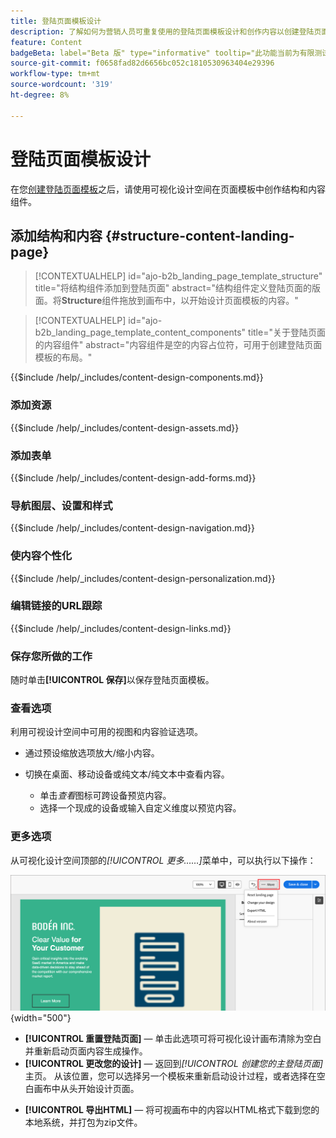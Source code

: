 ```yaml
---
title: 登陆页面模板设计
description: 了解如何为营销人员可重复使用的登陆页面模板设计和创作内容以创建登陆页面。
feature: Content
badgeBeta: label="Beta 版" type="informative" tooltip="此功能当前为有限测试版"
source-git-commit: f0658fad82d6656bc052c1810530963404e29396
workflow-type: tm+mt
source-wordcount: '319'
ht-degree: 8%

---
```


# 登陆页面模板设计

在您[创建登陆页面模板](./landing-page-templates.md#create-a-landing-page-template)之后，请使用可视化设计空间在页面模板中创作结构和内容组件。

## 添加结构和内容 {#structure-content-landing-page}

>[!CONTEXTUALHELP]
>id="ajo-b2b_landing_page_template_structure"
>title="将结构组件添加到登陆页面"
>abstract="结构组件定义登陆页面的版面。将&#x200B;**Structure**&#x200B;组件拖放到画布中，以开始设计页面模板的内容。"

>[!CONTEXTUALHELP]
>id="ajo-b2b_landing_page_template_content_components"
>title="关于登陆页面的内容组件"
>abstract="内容组件是空的内容占位符，可用于创建登陆页面模板的布局。"

{{$include /help/_includes/content-design-components.md}}

### 添加资源

{{$include /help/_includes/content-design-assets.md}}

### 添加表单

{{$include /help/_includes/content-design-add-forms.md}}

### 导航图层、设置和样式

{{$include /help/_includes/content-design-navigation.md}}

### 使内容个性化

{{$include /help/_includes/content-design-personalization.md}}

### 编辑链接的URL跟踪

{{$include /help/_includes/content-design-links.md}}

### 保存您所做的工作

随时单击&#x200B;**[!UICONTROL 保存]**&#x200B;以保存登陆页面模板。
<!--
You can continue to make edits to the draft page template. When you are ready to make it available for using in page creation, you can [publish the template](./landing-page-templates.md#). -->

### 查看选项

利用可视设计空间中可用的视图和内容验证选项。

* 通过预设缩放选项放大/缩小内容。

* 切换在桌面、移动设备或纯文本/纯文本中查看内容。
   * 单击&#x200B;_查看_&#x200B;图标可跨设备预览内容。
   * 选择一个现成的设备或输入自定义维度以预览内容。

### 更多选项

从可视化设计空间顶部的&#x200B;_[!UICONTROL 更多……]_&#x200B;菜单中，可以执行以下操作：

![单击“更多”以访问模板操作](./assets/landing-page-designer-more-menu.png){width="500"}

* **[!UICONTROL 重置登陆页面]** — 单击此选项可将可视化设计画布清除为空白并重新启动页面内容生成操作。
* **[!UICONTROL 更改您的设计]** — 返回到&#x200B;_[!UICONTROL 创建您的主登陆页面]_&#x200B;主页。 从该位置，您可以选择另一个模板来重新启动设计过程，或者选择在空白画布中从头开始设计页面。
<!--- * **[!UICONTROL Save as content template]** - Save the page body as a landing page template to be reused across multiple landing pages. You provide a name and description for the template and save it to the list of saved  landing page templates. -->
* **[!UICONTROL 导出HTML]** — 将可视画布中的内容以HTML格式下载到您的本地系统，并打包为zip文件。
